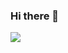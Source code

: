 ### Hi there 👋
<a href="https://ram-zip.tistory.com" target="_blank"><img src="https://img.shields.io/badge/Tistory-000000?style=flat-square&logo=appveyor&logo=tistory&logoColor=FFFFFF"/></a>
<!--
**huB-ram/huB-ram** is a ✨ _special_ ✨ repository because its `README.md` (this file) appears on your GitHub profile.

Here are some ideas to get you started:

- 🔭 I’m currently working on ...
- 🌱 I’m currently learning ...
- 👯 I’m looking to collaborate on ...
- 🤔 I’m looking for help with ...
- 💬 Ask me about ...
- 📫 How to reach me: ...
- 😄 Pronouns: ...
- ⚡ Fun fact: ...
-->
